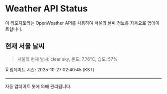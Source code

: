 
# Weather API Status

이 리포지토리는 OpenWeather API를 사용하여 서울의 날씨 정보를 자동으로 업데이트합니다.

## 현재 서울 날씨
> 서울의 현재 날씨: clear sky, 온도: 7.76°C, 습도: 57%

⏳ 업데이트 시간: 2025-10-27 02:40:45 (KST)

---
자동 업데이트 봇에 의해 관리됩니다.
